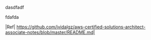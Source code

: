 dasdfadf

fdafda






  |Ref| https://github.com/jvidalgz/aws-certified-solutions-architect-associate-notes/blob/master/README.md|
